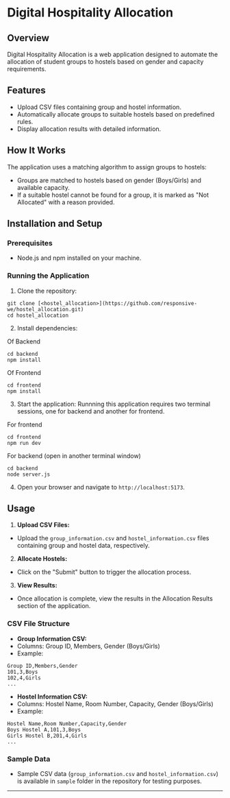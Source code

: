 # Digital Hospitality Allocation

## Overview

Digital Hospitality Allocation is a web application designed to automate the allocation of student groups to hostels based on gender and capacity requirements.

## Features

- Upload CSV files containing group and hostel information.
- Automatically allocate groups to suitable hostels based on predefined rules.
- Display allocation results with detailed information.

## How It Works

The application uses a matching algorithm to assign groups to hostels:
- Groups are matched to hostels based on gender (Boys/Girls) and available capacity.
- If a suitable hostel cannot be found for a group, it is marked as "Not Allocated" with a reason provided.

## Installation and Setup

### Prerequisites

- Node.js and npm installed on your machine.

### Running the Application

1. Clone the repository:
```
git clone [<hostel_allocation>](https://github.com/responsive-we/hostel_allocation.git)
cd hostel_allocation
```

2. Install dependencies:

Of Backend
```
cd backend
npm install
```
Of Frontend
```
cd frontend
npm install
```

3. Start the application:
Runnning this application requires two terminal sessions, one for backend and another for frontend.

For frontend
```
cd frontend
npm run dev
```
For backend (open in another terminal window)
```
cd backend
node server.js
```


4. Open your browser and navigate to `http://localhost:5173`.

## Usage

1. **Upload CSV Files:**
- Upload the `group_information.csv` and `hostel_information.csv` files containing group and hostel data, respectively.

2. **Allocate Hostels:**
- Click on the "Submit" button to trigger the allocation process.

3. **View Results:**
- Once allocation is complete, view the results in the Allocation Results section of the application.

### CSV File Structure

- **Group Information CSV:**
- Columns: Group ID, Members, Gender (Boys/Girls)
- Example:
 ```
 Group ID,Members,Gender
 101,3,Boys
 102,4,Girls
 ...
 ```

- **Hostel Information CSV:**
- Columns: Hostel Name, Room Number, Capacity, Gender (Boys/Girls)
- Example:
 ```
 Hostel Name,Room Number,Capacity,Gender
 Boys Hostel A,101,3,Boys
 Girls Hostel B,201,4,Girls
 ...
 ```

### Sample Data

- Sample CSV data (`group_information.csv` and `hostel_information.csv`) is available in `sample` folder in the repository for testing purposes.

---

